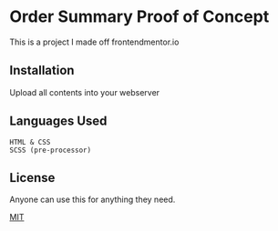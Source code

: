 # Order Summary Proof of Concept

This is a project I made off frontendmentor.io

## Installation

Upload all contents into your webserver

## Languages Used

```
HTML & CSS
SCSS (pre-processor)
```


## License
Anyone can use this for anything they need.

[MIT](https://choosealicense.com/licenses/mit/)
